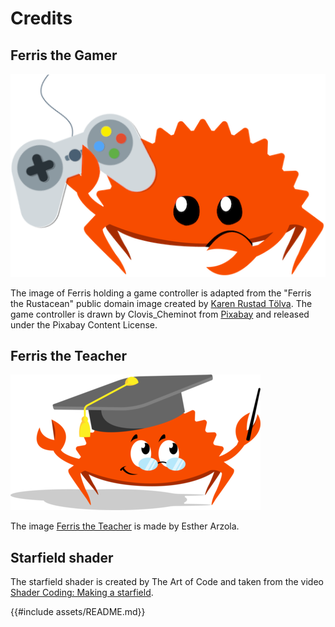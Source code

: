 # Credits

## Ferris the Gamer

![Ferris the gamer](images/ferris-gamer.png)

The image of Ferris holding a game controller is adapted from the "Ferris the
Rustacean" public domain image created by [Karen Rustad
Tölva](https://www.rustacean.net/). The game controller is drawn by
Clovis_Cheminot from
[Pixabay](https://pixabay.com/vectors/controller-video-game-flat-x-box-1486898/)
and released under the Pixabay Content License.

## Ferris the Teacher

![Ferris the Teacher](images/ferris-teacher-small.png)

The image [Ferris the
Teacher](https://www.behance.net/gallery/89117181/Ferris-the-professional) is made by Esther Arzola.

## Starfield shader

The starfield shader is created by The Art of Code and taken from the video
[Shader Coding: Making a starfield](https://youtu.be/rvDo9LvfoVE).

{{#include assets/README.md}}

